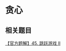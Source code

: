 # 贪心

## 相关题目

[【官方题解】45. 跳跃游戏 II](https://leetcode-cn.com/problems/jump-game-ii/solution/tiao-yue-you-xi-ii-by-leetcode-solution/)
